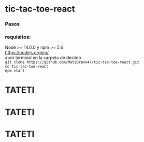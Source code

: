 # tic-tac-toe-react
### Pasos
### requisitos:
 Node >= 14.0.0 y npm >= 5.6
 <br>
 https://nodejs.org/en/
<br>
abrir terminal en la carpeta de destino
<br>
`git clone https://github.com/MatiBravo47/tic-tac-toe-react.git`
<br>
`cd tic-tac-toe-react`
<br>
`npm start`
# TATETI
# TATETI
# TATETI
